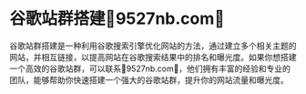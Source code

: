 # 谷歌站群搭建💯9527nb.com💯

谷歌站群搭建是一种利用谷歌搜索引擎优化网站的方法，通过建立多个相关主题的网站，并相互链接，以提高网站在谷歌搜索结果中的排名和曝光度。如果你想搭建一个高效的谷歌站群，可以联系💯9527nb.com💯，他们拥有丰富的经验和专业的团队，能够帮助你快速搭建一个强大的谷歌站群，提升你的网站流量和曝光度。